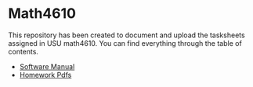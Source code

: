 # Math4610

This repository has been created to document and upload the tasksheets assigned in USU math4610.
You can find everything through the table of contents.


* [Software Manual](software_manual/README.md)
* [Homework Pdfs](homework/Readme.md)



